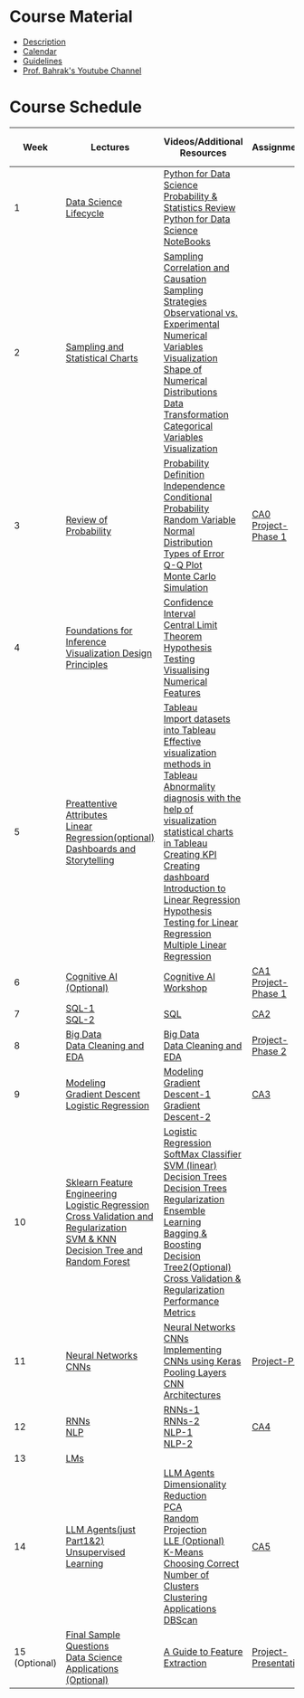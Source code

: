 # Course Material

- [Description](Description.pdf)
- [Calendar](https://docs.google.com/spreadsheets/d/1adlurjjRLzJFx8zvyfZCqV423SqOy4Vq6aRSlyo1oc8/edit?usp=sharing)
- [Guidelines](Guidelines.pdf)
- [Prof. Bahrak's Youtube Channel](https://www.youtube.com/@BahrakCourses)

# Course Schedule

| Week | Lectures | Videos/Additional Resources | Assignments | Assignments Related Videos |
|------|-----|-----|-----|-----|
| 1 |[Data Science Lifecycle](lectures/Lecture%2001.%20Data%20Science%20Lifecycle.pdf) | [Python for Data Science](https://www.youtube.com/watch?v=WKz5nicREKQ&list=PLdSslhDhrVc7N0XQTfU55RuL1THU2l0B-&pp=gAQB) <br> [Probability & Statistics Review](https://www.youtube.com/watch?v=Lqexyj6h5dQ&list=PLdSslhDhrVc47zM1fgy1WEPs7-sC6JVUG) <br>  [Python for Data Science NoteBooks](Python%20for%20Data%20Science%20Notebooks)| | |
| 2 |[Sampling and Statistical Charts](lectures/Lecture%2002.%20Statistical%20Charts.pdf) |[Sampling](https://www.youtube.com/watch?v=koeAIG38Hzc) <br> [Correlation and Causation](https://www.youtube.com/watch?v=WAnHl3Rps2s) <br> [Sampling Strategies](https://www.youtube.com/watch?v=Bji2BfPsu6Q) <br> [Observational vs. Experimental](https://www.youtube.com/watch?v=0D2U_xPl00g) <br> [Numerical Variables Visualization](https://www.youtube.com/watch?v=jzAK4xpwGus) <br> [Shape of Numerical Distributions](https://www.youtube.com/watch?v=tLWm8MGUqds) <br> [Data Transformation](https://www.youtube.com/watch?v=71kkJ2jp7KM) <br> [Categorical Variables Visualization](https://www.youtube.com/watch?v=CGfzEvpRQPQ)| | |
| 3 | [Review of Probability](lectures/Lecture%2003.%20A%20Review%20of%20Probability%20Theory.pdf)|[Probability Definition](https://www.youtube.com/watch?v=QIpoxoCGgtU) <br> [Independence](https://www.youtube.com/watch?v=cMGVMIo4RMw) <br> [Conditional Probability](https://www.youtube.com/watch?v=QKIBHCjb4g0) <br> [Random Variable](https://www.youtube.com/watch?v=Q0dlO2ErX08) <br> [Normal Distribution](https://www.youtube.com/watch?v=WxafZIrjwOQ)   <br> [Types of Error](https://www.youtube.com/watch?v=SaEuHkXolM0) <br> [Q-Q Plot](https://www.youtube.com/watch?v=6U8LI1VYEeg) <br> [Monte Carlo Simulation](https://www.youtube.com/watch?v=iZULlaZRvR0)  | [CA0](Assignments/CA0) <br> [Project-Phase 1](Final%20Project/P1.pdf) | [PowerBI-Final Project P1 Related video](More%20Resources/PowerBI) <br>[Web Scraping-Final Project P1 Related video](More%20Resources/WebScraping) <br> [CA0 Related Video](More%20Resources/CA0) | |
| 4 | [Foundations for Inference](lectures/Lecture%2004.%20Foundations%20for%20Inference.pdf) <br> [Visualization Design Principles](lectures/Lecture%2004.%20Visualization%20Design%20Principles.pdf) | [Confidence Interval](https://www.youtube.com/watch?v=xm6qVNtAUNk) <br> [Central Limit Theorem](https://www.youtube.com/watch?v=chVvpvDMrV4) <br> [Hypothesis Testing](https://www.youtube.com/watch?v=r4RdP73fAFM) <br> [Visualising Numerical Features](https://www.youtube.com/watch?v=jzAK4xpwGus) | | |
| 5 |[Preattentive Attributes](lectures/Lecture%2005.%20Preattentive%20attributes.pdf) <br> [Linear Regression(optional)](lectures/Lecture%2005.%20Linear%20Regression.pdf) <br> [Dashboards and Storytelling](lectures/Lecture%2005.%20Dashboards%20and%20Storytelling.pdf)|[Tableau](https://www.youtube.com/watch?v=201cExJMT74) <br> [Import datasets into Tableau]() <br> [Effective visualization methods in Tableau](https://www.youtube.com/watch?v=Z437c0K-ohs) <br> [Abnormality diagnosis with the help of visualization](https://www.youtube.com/watch?v=dIesEUXBcSc) <br> [statistical charts in Tableau](https://www.youtube.com/watch?v=xyEZCrcuie8) <br> [Creating KPI](https://www.youtube.com/watch?v=OTtN4InuwUI) <br> [Creating dashboard](https://www.youtube.com/watch?v=u4rCsDJR_7s) <br> [Introduction to Linear Regression](https://www.youtube.com/watch?v=0HRnD_3zN3w) <br> [Hypothesis Testing for Linear Regression](https://www.youtube.com/watch?v=KRZ9C5ngQio) <br> [Multiple Linear Regression](https://www.youtube.com/watch?v=Lv27Am1BUaM)| |
| 6 |[Cognitive AI (Optional)]() |[Cognitive AI Workshop](https://drive.google.com/file/d/1VSrj2L45gC6h6suIXTn6jsysze6-Ixej/view?usp=sharing) |[CA1](Assignments/CA1) <br> [Project-Phase 1](Final%20Project/P2.pdf)|[Sampling - CA1 Related video](https://drive.google.com/drive/u/0/mobile/folders/1bhqIWKyl-7DyJMtdufy9scirBS5jspi3?usp=sharing) |
| 7 |[SQL-1](lectures/Lecture%2006.%20SQL-1.pdf) <br> [SQL-2](lectures/Lecture%2006.%20SQL-2.pdf) |[SQL](https://www.dropbox.com/scl/fo/r8j0svv98bzkvwh7s89zq/ADBLUG2mnBMXd6yKwMX2PCU?dl=0&e=1&preview=sql_part2.mkv&rlkey=vqad3zy64ub1a7lqa9wdpi4qq)|[CA2](Assignments/CA2/DS-CA2.zip) |
| 8 |[Big Data](lectures/Lecture%2007.%20Big%20Data.pdf) <br> [Data Cleaning and EDA](lectures/Lecture%2007.%20Data%20Preprocessing.pdf)|[Big Data](https://1drv.ms/v/c/6e47bfdd41a25f50/ERfx_Jm87XdEvpqy8PzT9xYBcle9iJBoQIFcrCe644dgag?e=b9VNJ1) <br> [Data Cleaning and EDA](https://www.dropbox.com/scl/fo/r8j0svv98bzkvwh7s89zq/ADBLUG2mnBMXd6yKwMX2PCU?dl=0&e=1&preview=data_cleaning_eda.mkv&rlkey=vqad3zy64ub1a7lqa9wdpi4qq)|[Project-Phase 2](Final%20Project/P2.pdf)|
| 9 |[Modeling](lectures/Lecture%2008.%20modeling_slr.pdf) <br> [Gradient Descent](lectures/Lecture%2008.%20Gradient_descent.pdf) <br> [Logistic Regression](lectures/Lecture%2008.%20logistic%20regression.pdf) | [Modeling](https://1drv.ms/v/c/6e47bfdd41a25f50/EdV98QSSfLlMnQRhY4tRceMBPdke5Vgs4fzhstb6MT3_7Q?e=gCmgzc) <br> [Gradient Descent-1](https://www.dropbox.com/scl/fo/r8j0svv98bzkvwh7s89zq/ADBLUG2mnBMXd6yKwMX2PCU?dl=0&e=1&preview=gradient_descent_part1.mkv&rlkey=vqad3zy64ub1a7lqa9wdpi4qq) <br> [Gradient Descent-2](https://www.dropbox.com/scl/fo/r8j0svv98bzkvwh7s89zq/ADBLUG2mnBMXd6yKwMX2PCU?dl=0&e=1&preview=gradient_descent_part2.mkv&rlkey=vqad3zy64ub1a7lqa9wdpi4qq) |[CA3](Assignments/CA3/DS-CA3.pdf)|
| 10 |[Sklearn Feature Engineering](lectures/Lecture%2009-01.%20sklearn_feature%20engineering.pdf) <br> [Logistic Regression](lectures/Lecture%2009-02.%20logistic%20regression.pdf) <br> [Cross Validation and Regularization](lectures/Lecture%2009-03.%20cross_validation_regularization.pdf) <br> [SVM & KNN](lectures/Lecture%2009-04.%20svm%20and%20knn.pdf) <br> [Decision Tree and Random Forest](lectures/Lecture%2009-05.%20decision_tree%20and%20random_forest.pdf)|[Logistic Regression](https://www.youtube.com/watch?v=P23FJw0xkLU) <br> [SoftMax Classifier](https://youtu.be/fVIZp8ZOJ9Y?si=m2Xe7dt4XPtVtcqx) <br> [SVM (linear)](https://youtu.be/kkznu_1tcg0?si=73vud0ooW1m7DWTt) <br> [Decision Trees](https://youtu.be/gCkVIPLTEes?si=Jf6UP0CAjtOtvw2h) <br> [Decision Trees Regularization](https://youtu.be/Mb0AJZmS6fo?si=L8dWnXjpM6jwooXT) <br> [Ensemble Learning](https://youtu.be/_h92mkuhrp8?si=R7IMZUprPe5pv68X) <br> [Bagging & Boosting](https://youtu.be/wm3emxvhxGw?si=CGfucVYBn_-mS6Ev) <br> [Decision Tree2(Optional)](https://www.dropbox.com/scl/fo/r8j0svv98bzkvwh7s89zq/ADBLUG2mnBMXd6yKwMX2PCU?dl=0&e=1&preview=DTs.mkv&rlkey=vqad3zy64ub1a7lqa9wdpi4qq) <br> [Cross Validation & Regularization](https://www.dropbox.com/scl/fo/r8j0svv98bzkvwh7s89zq/ADBLUG2mnBMXd6yKwMX2PCU?dl=0&e=1&preview=cross_validation_regularization.mkv&rlkey=vqad3zy64ub1a7lqa9wdpi4qq) <br> [Performance Metrics](https://www.dropbox.com/scl/fo/r8j0svv98bzkvwh7s89zq/ADBLUG2mnBMXd6yKwMX2PCU?dl=0&e=1&preview=performance_metrics.mp4&rlkey=vqad3zy64ub1a7lqa9wdpi4qq)| |
| 11 |[Neural Networks](lectures/Lecture%2010.%20NNs.pdf) <br> [CNNs](lectures/Lecture%2010.%20CNNs.pdf)|[Neural Networks](https://www.dropbox.com/scl/fo/r8j0svv98bzkvwh7s89zq/ADBLUG2mnBMXd6yKwMX2PCU?dl=0&e=1&preview=NNs.mkv&rlkey=vqad3zy64ub1a7lqa9wdpi4qq) <br> [CNNs](https://www.youtube.com/watch?v=ioQd12z4pvg) <br> [Implementing CNNs using Keras](https://www.youtube.com/watch?v=XRdVQRNGctY) <br> [Pooling Layers](https://www.youtube.com/watch?v=hVKHE59ATrU) <br> [CNN Architectures](https://www.youtube.com/watch?v=7TnS03MTNvM)|[Project-P3](Final%20Project/P3.pdf)|
| 12 |[RNNs](lectures/Lecture%2011.%20RNNs.pdf) <br> [NLP](lectures/Lecture%2011.%20NLP.pdf)|[RNNs-1](https://www.youtube.com/watch?v=cHQC8O8cy48&list=PLdSslhDhrVc55hzIJ245efXSyXbUedl2v&index=84) <br> [RNNs-2](https://www.youtube.com/watch?v=geWxEMqPCO8&list=PLdSslhDhrVc55hzIJ245efXSyXbUedl2v&index=85) <br>[NLP-1](https://www.dropbox.com/scl/fo/r8j0svv98bzkvwh7s89zq/ADBLUG2mnBMXd6yKwMX2PCU?dl=0&e=1&preview=NLP_part1.mkv&rlkey=vqad3zy64ub1a7lqa9wdpi4qq) <br> [NLP-2](https://www.dropbox.com/scl/fo/r8j0svv98bzkvwh7s89zq/ADBLUG2mnBMXd6yKwMX2PCU?dl=0&e=1&preview=NLP_part2.mkv&rlkey=vqad3zy64ub1a7lqa9wdpi4qq)|[CA4](Assignments/CA4)|
| 13 |[LMs](lectures/Lecture%2012.%20LMs.pdf)  |||
| 14 |[LLM Agents(just Part1&2)](lectures/Lecture%2013.%20LLM%20Agents.pdf) <br> [Unsupervised Learning](lectures/Lecture%2013.%20Unsupervised%20Learning.pdf)| [LLM Agents](https://youtu.be/BRixDoscyEM) <br> [Dimensionality Reduction](https://www.youtube.com/watch?v=8G6HNKGUyHA) <br> [PCA](https://www.youtube.com/watch?v=nv0DRL6l9-4) <br> [Random Projection](https://www.youtube.com/watch?v=IzwjWTTAlPs) <br> [LLE (Optional)](https://www.youtube.com/watch?v=R1saz5q_B5k) <br> [K-Means](https://www.youtube.com/watch?v=hry98otbsHE) <br> [Choosing Correct Number of Clusters](https://www.youtube.com/watch?v=1rYDDl-L_14) <br> [Clustering Applications](https://www.youtube.com/watch?v=otMZyWATjKg) <br> [DBScan](https://www.youtube.com/watch?v=zuTXL_49ANw&list=PLdSslhDhrVc55hzIJ245efXSyXbUedl2v&index=54)|[CA5](Assignments/CA5&6) |
| 15 (Optional) |[Final Sample Questions](lectures/Lecture%2014.%20Final%20Sample%20Questions.pdf) <br> [Data Science Applications (Optional)](lectures/Lecture%2014.%20DS%20Applications.pdf)|[A Guide to Feature Extraction](https://drive.google.com/drive/folders/19a2uekayzWK4jocJtFE4UPd-nWuCvaT9?usp=share_link)|[Project-Presentation](Final%20Project/Presentations)|
